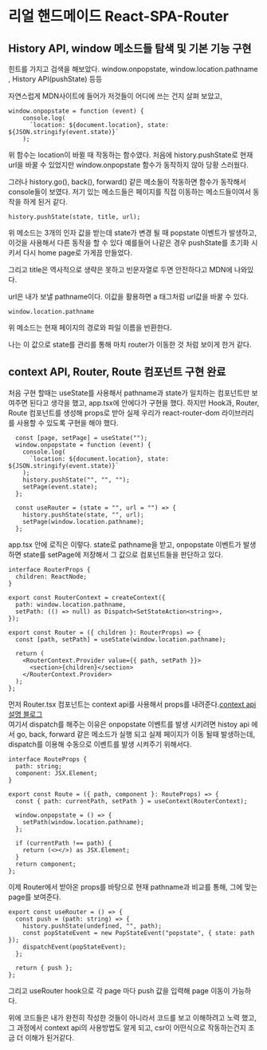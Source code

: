 # 리얼 핸드메이드 React-SPA-Router

## History API, window 메소드들 탐색 및 기본 기능 구현

힌트를 가지고 검색을 해보았다. window.onpopstate, window.location.pathname , History API(pushState) 등등

자연스럽게 MDN사이트에 들어가 저것들이 어디에 쓰는 건지 살펴 보았고,

```
window.onpopstate = function (event) {
    console.log(
      `location: ${document.location}, state: ${JSON.stringify(event.state)}`
    );
```

위 함수는 location이 바뀔 때 작동하는 함수였다. 처음에 history.pushState로 현재 url을 바꿀 수 있었지만 window.onpopstate 함수가 동작하지 않아 당황 스러웠다.

그러나 history.go(), back(), forward() 같은 메소들이 작동하면 함수가 동작해서 console들이 보였다.
저기 있는 메소드들은 페이지를 직접 이동하는 메소드들이여서 동작을 하게 된거 같다.

```
history.pushState(state, title, url);
```

위 메소드는 3개의 인자 값을 받는데
state가 변경 될 때 popstate 이벤트가 발생하고, 이것을 사용해서 다른 동작을 할 수 있다
예를들어 나같은 경우 pushState를 초기화 시키서 다시 home page로 가게끔 만들었다.

그리고 title은 역사적으로 생략은 못하고 빈문자열로 두면 안전하다고 MDN에 나와있다.

url은 내가 보낼 pathname이다. 이값을 활용하면 a 태그처럼 url값을 바꿀 수 있다.

```
window.location.pathname
```

위 메소드는 현재 페이지의 경로와 파일 이름을 반환한다.

나는 이 값으로 state를 관리를 통해 마치 router가 이동한 것 처럼 보이게 한거 같다.

## context API, Router, Route 컴포넌트 구현 완료

처음 구현 할때는 useState를 사용해서
pathname과 state가 일치하는 컴포넌트만 보여주면 된다고 생각을 했고,
app.tsx에 안에다가 구현을 했다. 하지만 Hook과, Router, Route 컴포넌트를
생성해 props로 받아 실제 우리가 react-router-dom 라이브러리를 사용할 수 있도록
구현을 해야 했다.

```
  const [page, setPage] = useState("");
  window.onpopstate = function (event) {
    console.log(
      `location: ${document.location}, state: ${JSON.stringify(event.state)}`
    );
    history.pushState("", "", "");
    setPage(event.state);
  };

  const useRouter = (state = "", url = "") => {
    history.pushState(state, "", url);
    setPage(window.location.pathname);
  };
```

app.tsx 안에 로직은 이렇다. state로 pathname을 받고, onpopstate 이벤트가 발생하면 state를 setPage에 저장해서 그 값으로 컴포넌트들을 판단하고 있다.

```
interface RouterProps {
  children: ReactNode;
}

export const RouterContext = createContext({
  path: window.location.pathname,
  setPath: (() => null) as Dispatch<SetStateAction<string>>,
});

export const Router = ({ children }: RouterProps) => {
  const [path, setPath] = useState(window.location.pathname);

  return (
    <RouterContext.Provider value={{ path, setPath }}>
      <section>{children}</section>
    </RouterContext.Provider>
  );
};
```

먼저 Router.tsx 컴포넌트는 context api를 사용해서 props를 내려준다.[context api 설명 블로그](https://velog.io/@velopert/react-context-tutorial)  
여기서 dispatch를 해주는 이유은 onpopstate 이벤트를 발생 시키려면 histoy api 에서 go, back, forward 같은 메소드가 실행 되고 실제 페이지가 이동 될때 발생하는데, dispatch를 이용해 수동으로 이벤트를 발생 시켜주기 위해서다.

```
interface RouteProps {
  path: string;
  component: JSX.Element;
}

export const Route = ({ path, component }: RouteProps) => {
  const { path: currentPath, setPath } = useContext(RouterContext);

  window.onpopstate = () => {
    setPath(window.location.pathname);
  };

  if (currentPath !== path) {
    return (<></>) as JSX.Element;
  }
  return component;
};
```

이제 Router에서 받아온 props를 바탕으로 현재 pathname과 비교를 통해, 그에 맞는 page를 보여준다.

```
export const useRouter = () => {
  const push = (path: string) => {
    history.pushState(undefined, "", path);
    const popStateEvent = new PopStateEvent("popstate", { state: path });
    dispatchEvent(popStateEvent);
  };

  return { push };
};
```

그리고 useRouter hook으로 각 page 마다 push 값을 입력해 page 이동이 가능하다.

위에 코드들은 내가 완전히 작성한 것들이 아니라서 코드를 보고 이해하려고 노력 했고,
그 과정에서 context api의 사용방법도 알게 되고, csr이 어떤식으로 작동하는건지 조금 더 이해가 된거같다.
